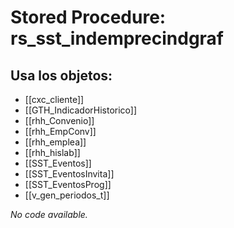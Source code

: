 # Stored Procedure: rs_sst_indemprecindgraf

## Usa los objetos:
- [[cxc_cliente]]
- [[GTH_IndicadorHistorico]]
- [[rhh_Convenio]]
- [[rhh_EmpConv]]
- [[rhh_emplea]]
- [[rhh_hislab]]
- [[SST_Eventos]]
- [[SST_EventosInvita]]
- [[SST_EventosProg]]
- [[v_gen_periodos_t]]

*No code available.*
